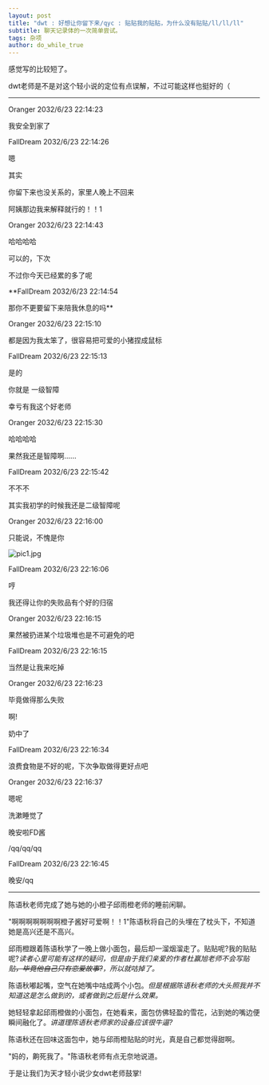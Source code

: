 ```yaml
---
layout: post
title: "dwt : 好想让你留下来/qyc : 贴贴我的贴贴，为什么没有贴贴/ll/ll/ll"
subtitle: 聊天记录体的一次简单尝试。
tags: 杂项
author: do_while_true
---
```


感觉写的比较短了。

dwt老师是不是对这个轻小说的定位有点误解，不过可能这样也挺好的（

-----

Oranger 2032/6/23 22:14:23

我安全到家了

FallDream 2032/6/23 22:14:26

嗯

其实

你留下来也没关系的，家里人晚上不回来

阿姨那边我来解释就行的！！1

Oranger 2032/6/23 22:14:43

哈哈哈哈

可以的，下次

不过你今天已经累的多了呢

**FallDream 2032/6/23 22:14:54

那你不更要留下来陪我休息的吗**

Oranger 2032/6/23 22:15:10

都是因为我太笨了，很容易把可爱的小猪捏成鼠标

FallDream 2032/6/23 22:15:13

是的

你就是 一级智障

幸亏有我这个好老师

Oranger 2032/6/23 22:15:30

哈哈哈哈

果然我还是智障啊......

FallDream 2032/6/23 22:15:42

不不不

其实我初学的时候我还是二级智障呢

Oranger 2032/6/23 22:16:00

只能说，不愧是你

 ![pic1.jpg](https://s2.loli.net/2022/06/23/3q1AC84EhXPNYtV.jpg)

FallDream 2032/6/23 22:16:06

哼

我还得让你的失败品有个好的归宿

Oranger 2032/6/23 22:16:15

果然被扔进某个垃圾堆也是不可避免的吧

FallDream 2032/6/23 22:16:15

当然是让我来吃掉

Oranger 2032/6/23 22:16:23

毕竟做得那么失败

啊!

奶中了

FallDream 2032/6/23 22:16:34

浪费食物是不好的呢，下次争取做得更好点吧

Oranger 2032/6/23 22:16:37

嗯呢

洗漱睡觉了

晚安啦FD酱

/qq/qq/qq

FallDream 2032/6/23 22:16:45

晚安/qq

---

陈语秋老师完成了她与她的小橙子邱雨橙老师的睡前闲聊。

"啊啊啊啊啊啊啊橙子酱好可爱啊！！1"陈语秋将自己的头埋在了枕头下，不知道她是高兴还是不高兴。

邱雨橙跟着陈语秋学了一晚上做小面包，最后却一溜烟溜走了。贴贴呢?我的贴贴呢?_读者心里可能有这样的疑问，但是由于我们亲爱的作者杜赢旭老师不会写贴贴~~，毕竟他自己只有恋爱故事?~~，所以就咕掉了。_

陈语秋嘟起嘴，空气在她嘴中咕成两个小包。_但是根据陈语秋老师的大头照我并不知道这是怎么做到的，或者做到之后是什么效果。_

她轻轻拿起邱雨橙做的小面包，在她看来，面包仿佛轻盈的雪花，沾到她的嘴边便瞬间融化了。_讲道理陈语秋老师家的设备应该很牛逼?_

陈语秋还在回味这面包中，她与邱雨橙贴贴的时光，真是自己都觉得甜啊。

"妈的，齁死我了。"陈语秋老师有点无奈地说道。

于是让我们为天才轻小说少女dwt老师鼓掌!